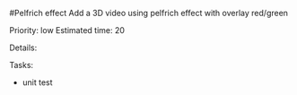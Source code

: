 #Pelfrich effect
Add a 3D video using pelfrich effect with overlay red/green

Priority: low
Estimated time: 20

Details:

Tasks:
- unit test
